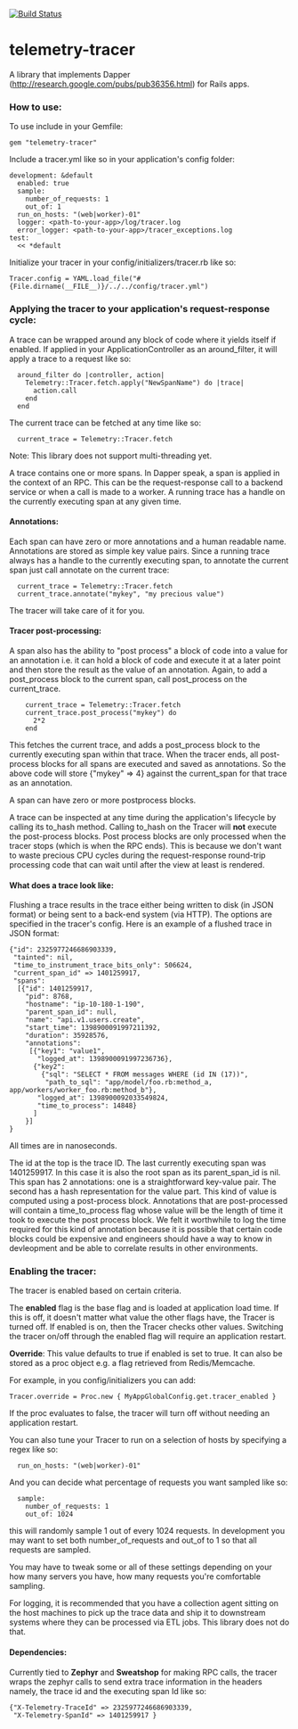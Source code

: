 [![Build Status](https://travis-ci.org/yammer/telemetry-tracer.png?branch=master)](https://travis-ci.org/yammer/telemetry-tracer)

telemetry-tracer
================

A library that implements Dapper (http://research.google.com/pubs/pub36356.html) for Rails apps.

### How to use:

To use include in your Gemfile:
```
gem "telemetry-tracer"
```

Include a tracer.yml like so in your application's config folder:

```
development: &default
  enabled: true
  sample:
    number_of_requests: 1
    out_of: 1
  run_on_hosts: "(web|worker)-01"
  logger: <path-to-your-app>/log/tracer.log
  error_logger: <path-to-your-app>/tracer_exceptions.log
test: 
  << *default
```

Initialize your tracer in your config/initializers/tracer.rb like so:
```
Tracer.config = YAML.load_file("#{File.dirname(__FILE__)}/../../config/tracer.yml")
```

### Applying the tracer to your application's request-response cycle:

A trace can be wrapped around any block of code where it yields itself
if enabled. If applied in your ApplicationController as an
around_filter, it will apply a trace to a request like so:

```
  around_filter do |controller, action|
    Telemetry::Tracer.fetch.apply("NewSpanName") do |trace|
      action.call
    end
  end
```


The current trace can be fetched at any time like so:

```
  current_trace = Telemetry::Tracer.fetch
```

Note: This library does not support multi-threading yet.

A trace contains one or more spans. In Dapper speak, a span is applied
in the context of an RPC. This can be the request-response call 
to a backend service or when a call is made to a worker. A running trace
has a handle on the currently executing span at any given time.

#### Annotations:
Each span can have zero or more annotations and a human readable name.
Annotations are stored as simple key value pairs. Since a running trace 
always has a handle to the currently executing span, to annotate the 
current span just call annotate on the current trace:
```
  current_trace = Telemetry::Tracer.fetch
  current_trace.annotate("mykey", "my precious value")
```

The tracer will take care of it for you.

#### Tracer post-processing:

A span also has the ability to "post process" a block of code into a value 
for an annotation i.e. it can hold a block of code and execute it at a 
later point and then store the result as the value of an annotation. Again, 
to add a post_process block to the current span, call post_process on the 
current_trace.

```
    current_trace = Telemetry::Tracer.fetch
    current_trace.post_process("mykey") do
      2*2
    end
```

This fetches the current trace, and adds a post_process block to the 
currently executing span within that trace. When the tracer ends, all
post-process blocks for all spans are executed and saved as annotations. 
So the above code will store {"mykey" => 4} against the current_span 
for that trace as an annotation.

A span can have zero or more postprocess blocks.

A trace can be inspected at any time during the application's lifecycle
by calling its to_hash method. Calling to_hash on the Tracer will **not** 
execute the post-process blocks. Post process blocks are only processed 
when the tracer stops (which is when the RPC ends). This is because we 
don't want to waste precious CPU cycles during the request-response 
round-trip processing code that can wait until after the view at least 
is rendered.


#### What does a trace look like:
Flushing a trace results in the trace either being written to disk (in JSON format)
or being sent to a back-end system (via HTTP). The options are specified in the
tracer's config. Here is an example of a flushed trace in JSON format:

```
{"id": 2325977246686903339,
 "tainted": nil,
 "time_to_instrument_trace_bits_only": 506624,
 "current_span_id" => 1401259917,
 "spans": 
  [{"id": 1401259917,
    "pid": 8768,
    "hostname": "ip-10-180-1-190",
    "parent_span_id": null,
    "name": "api.v1.users.create",
    "start_time": 1398900091997211392,
    "duration": 35928576,
    "annotations":
     [{"key1": "value1",
       "logged_at": 1398900091997236736},
      {"key2": 
        {"sql": "SELECT * FROM messages WHERE (id IN (17))",
         "path_to_sql": "app/model/foo.rb:method_a, app/workers/worker_foo.rb:method_b"},
       "logged_at": 1398900092033549824,
       "time_to_process": 14848}
      ]
    }]
}

```
All times are in nanoseconds.

The id at the top is the trace ID. The last currently executing span was 1401259917. 
In this case it is also the root span as its parent_span_id is nil. This span has 
2 annotations: one is a straightforward key-value pair. The second has a hash 
representation for the value part. This kind of value is computed using a post-process 
block. Annotations that are post-processed will contain a time_to_process flag
whose value will be the length of time it took to execute the post process block. 
We felt it worthwhile to log the time required for this kind of annotation because 
it is possible that certain code blocks could be expensive and engineers should 
have a way to know in devleopment and be able to correlate results in other
environments.

### Enabling the tracer:

The tracer is enabled based on certain criteria. 

The **enabled** flag is the base flag and is loaded at application load time. 
If this is off, it doesn't matter what value the other flags have, the Tracer 
is turned off. If enabled is on, then the Tracer checks other values. Switching 
the tracer on/off through the enabled flag will require an application restart.

**Override**: This value defaults to true if enabled is set to true. It can also be
stored as a proc object e.g. a flag retrieved from Redis/Memcache.

For example, in you config/initializers you can add:

```
Tracer.override = Proc.new { MyAppGlobalConfig.get.tracer_enabled }
```

If the proc evaluates to false, the tracer will turn off without 
needing an application restart.

You can also tune your Tracer to run on a selection of hosts by
specifying a regex like so: 
```
  run_on_hosts: "(web|worker)-01"
```

And you can decide what percentage of requests you want sampled like
so:
```
  sample:
    number_of_requests: 1
    out_of: 1024
```

this will randomly sample 1 out of every 1024 requests. In development
you may want to set both number_of_requests and out_of to 1 so that all 
requests are sampled.

You may have to tweak some or all of these settings depending on your
how many servers you have, how many requests you're comfortable sampling.

For logging, it is recommended that you have a collection agent sitting
on the host machines to pick up the trace data and ship it to downstream
systems where they can be processed via ETL jobs. This library does not do
that.


#### Dependencies:
Currently tied to **Zephyr**  and **Sweatshop** for making RPC calls, the tracer wraps
the zephyr calls to send extra trace information in the headers namely,
the trace id and the executing span Id like so:
```
{"X-Telemetry-TraceId" => 2325977246686903339,
 "X-Telemetry-SpanId" => 1401259917 } 
```


